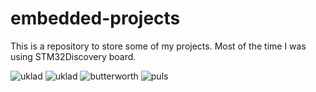 # embedded-projects
This is a repository to store some of my projects. Most of the time I was using STM32Discovery board.

![uklad](https://github.com/eisbreaker1/embedded-projects/assets/115368545/cea09982-72dc-4534-aff6-d64bb8ab9872)
![uklad](https://github.com/eisbreaker1/embedded-projects/assets/115368545/7c43b453-65e3-4dfe-8ee8-d00ec681248e)
![butterworth](https://github.com/eisbreaker1/embedded-projects/assets/115368545/d6647913-5d32-4dd1-ba20-1f7d94376836)
![puls](https://github.com/eisbreaker1/embedded-projects/assets/115368545/d440f248-4cbc-46c4-98a5-37ca61875774)
